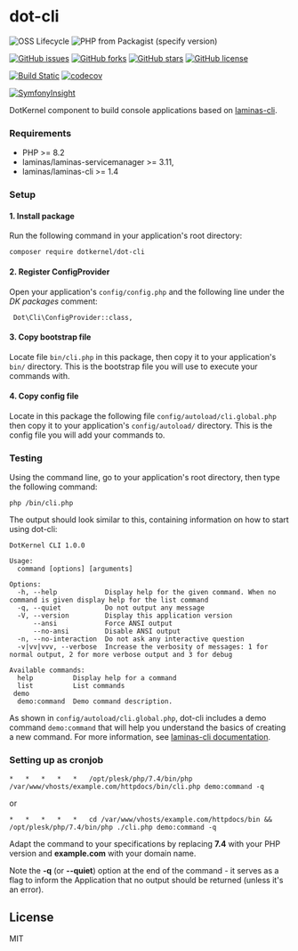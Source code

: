 # dot-cli

![OSS Lifecycle](https://img.shields.io/osslifecycle/dotkernel/dot-cli)
![PHP from Packagist (specify version)](https://img.shields.io/packagist/php-v/dotkernel/dot-cli/3.4.2)

[![GitHub issues](https://img.shields.io/github/issues/dotkernel/dot-cli)](https://github.com/dotkernel/dot-cli/issues)
[![GitHub forks](https://img.shields.io/github/forks/dotkernel/dot-cli)](https://github.com/dotkernel/dot-cli/network)
[![GitHub stars](https://img.shields.io/github/stars/dotkernel/dot-cli)](https://github.com/dotkernel/dot-cli/stargazers)
[![GitHub license](https://img.shields.io/github/license/dotkernel/dot-cli)](https://github.com/dotkernel/dot-cli/blob/3.0/LICENSE)

[![Build Static](https://github.com/dotkernel/dot-cli/actions/workflows/static-analysis.yml/badge.svg?branch=3.0)](https://github.com/dotkernel/dot-cli/actions/workflows/static-analysis.yml)
[![codecov](https://codecov.io/gh/dotkernel/dot-cli/graph/badge.svg?token=0DFCK2GUBT)](https://codecov.io/gh/dotkernel/dot-cli)

[![SymfonyInsight](https://insight.symfony.com/projects/b9489f03-14e3-441f-aefd-e3b549b4917e/big.svg)](https://insight.symfony.com/projects/b9489f03-14e3-441f-aefd-e3b549b4917e)

DotKernel component to build console applications based on [laminas-cli](https://github.com/laminas/laminas-cli).

### Requirements
- PHP >= 8.2
- laminas/laminas-servicemanager >= 3.11,
- laminas/laminas-cli >= 1.4


### Setup
#### 1. Install package
Run the following command in your application's root directory:

    composer require dotkernel/dot-cli

#### 2. Register ConfigProvider
Open your application's `config/config.php` and the following line under the _DK packages_ comment:

     Dot\Cli\ConfigProvider::class,

#### 3. Copy bootstrap file
Locate file `bin/cli.php` in this package, then copy it to your application's `bin/` directory.
This is the bootstrap file you will use to execute your commands with.

#### 4. Copy config file
Locate in this package the following file `config/autoload/cli.global.php` then copy it to your application's `config/autoload/` directory.
This is the config file you will add your commands to.


### Testing
Using the command line, go to your application's root directory, then type the following command:

    php /bin/cli.php

The output should look similar to this, containing information on how to start using dot-cli:
```text
DotKernel CLI 1.0.0

Usage:
  command [options] [arguments]

Options:
  -h, --help            Display help for the given command. When no command is given display help for the list command
  -q, --quiet           Do not output any message
  -V, --version         Display this application version
      --ansi            Force ANSI output
      --no-ansi         Disable ANSI output
  -n, --no-interaction  Do not ask any interactive question
  -v|vv|vvv, --verbose  Increase the verbosity of messages: 1 for normal output, 2 for more verbose output and 3 for debug

Available commands:
  help          Display help for a command
  list          List commands
 demo
  demo:command  Demo command description.
```
As shown in `config/autoload/cli.global.php`, dot-cli includes a demo command `demo:command` that will help you understand the basics of creating a new command.
For more information, see [laminas-cli documentation](https://docs.laminas.dev/laminas-cli/).

### Setting up as cronjob
```text
*   *   *   *   *   /opt/plesk/php/7.4/bin/php /var/www/vhosts/example.com/httpdocs/bin/cli.php demo:command -q
```
or
```text
*   *   *   *   *   cd /var/www/vhosts/example.com/httpdocs/bin && /opt/plesk/php/7.4/bin/php ./cli.php demo:command -q
```
Adapt the command to your specifications by replacing **7.4** with your PHP version and **example.com** with your domain name.

Note the **-q** (or **--quiet**) option at the end of the command - it serves as a flag to inform the Application that no output should be returned (unless it's an error).

## License
MIT
